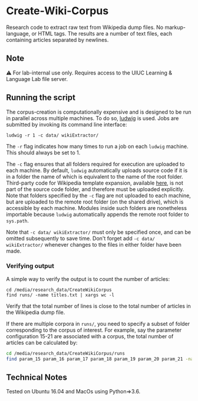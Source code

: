
# Create-Wiki-Corpus

Research code to extract raw text from Wikipedia dump files. 
No markup-language, or HTML tags. The results are a number of text files, each containing articles separated by newlines.

## Note

:warning: For lab-internal use only. Requires access to the UIUC Learning & Language Lab file server. 

## Running the script

The corpus-creation is computationally expensive and is designed to be run in parallel across multiple machines.
To do so, [ludwig](https://github.com/phueb/Ludwig) is used. 
Jobs are submitted by invoking its command line interface:

```
ludwig -r 1 -c data/ wikiExtractor/
```

The ```-r``` flag indicates how many times to run a job on each ```ludwig``` machine. This should always be set to 1. 

The ```-c``` flag ensures that all folders required for execution are uploaded to each machine. 
By default, ```ludwig``` automatically uploads source code if it is in a folder the name of which is equivalent to the name of the root folder.
Third-party code for Wikipedia template expansion, available [here](https://github.com/attardi/wikiextractor/wiki), is not part of the source code folder, and therefore must be uploaded explicitly. 
Note that folders specified by the ```-c``` flag are not uploaded to each machine, but are uploaded to the remote root folder (on the shared drive), which is accessible by each machine.
Modules inside such folders are nonetheless importable because ```ludwig``` automatically appends the remote root folder to ```sys.path```.

Note that ```-c data/ wikiExtractor/``` must only be specified once, and can be omitted subsequently to save time. 
Don't forget add ```-c data/ wikiExtractor/``` whenever changes to the files in either folder have been made.



### Verifying output

A simple way to verify the output is to count the number of articles:

```
cd /media/research_data/CreateWikiCorpus
find runs/ -name titles.txt | xargs wc -l
```

Verify that the total number of lines is close to the total number of articles in the Wikipedia dump file.

If there are multiple corpora in `runs/`, you need to specify a subset of folder corresponding to the corpus of interest.
For example, say the parameter configuration 15-21 are associated with a corpus, the total number of articles can be calculated by:

```bash
cd /media/research_data/CreateWikiCorpus/runs
find param_15 param_16 param_17 param_18 param_19 param_20 param_21 -name titles.txt | xargs wc -l
```

## Technical Notes

Tested on Ubuntu 16.04 and MacOs using Python=>3.6.
